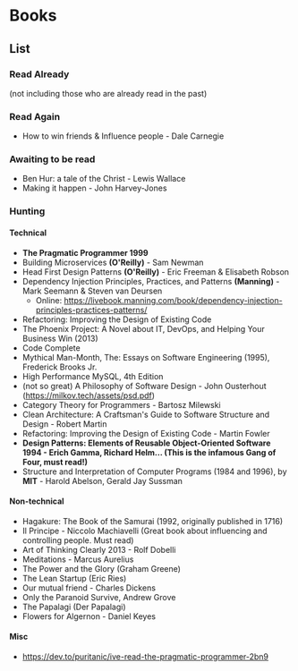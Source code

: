 # Books

## List

### Read Already

(not including those who are already read in the past)

### Read Again

- How to win friends & Influence people - Dale Carnegie

### Awaiting to be read
- Ben Hur: a tale of the Christ - Lewis Wallace
- Making it happen - John Harvey-Jones

### Hunting

#### Technical

- **The Pragmatic Programmer 1999**
- Building Microservices **(O'Reilly)** - Sam Newman
- Head First Design Patterns  **(O'Reilly)** -  Eric Freeman &  Elisabeth Robson
- Dependency Injection Principles, Practices, and Patterns **(Manning)** - Mark Seemann & Steven van Deursen
  - Online: https://livebook.manning.com/book/dependency-injection-principles-practices-patterns/
- Refactoring: Improving the Design of Existing Code
- The Phoenix Project: A Novel about IT, DevOps, and Helping Your Business Win (2013)
- Code Complete
- Mythical Man-Month, The: Essays on Software Engineering (1995),  Frederick Brooks Jr.
- High Performance MySQL, 4th Edition
- (not so great) A Philosophy of Software Design - John Ousterhout (https://milkov.tech/assets/psd.pdf)
- Category Theory for Programmers - Bartosz Milewski
- Clean Architecture: A Craftsman's Guide to Software Structure and Design - Robert Martin
- Refactoring: Improving the Design of Existing Code - Martin Fowler
- **Design Patterns: Elements of Reusable Object-Oriented Software 1994 - Erich Gamma, Richard Helm... (This is the infamous Gang of Four, must read!)**
- Structure and Interpretation of Computer Programs (1984 and 1996), by **MIT** - Harold Abelson, Gerald Jay Sussman

#### Non-technical

- Hagakure: The Book of the Samurai (1992, originally published in 1716)
- Il Principe -  Niccolo Machiavelli (Great book about influencing and controlling people. Must read)
- Art of Thinking Clearly 2013 - Rolf Dobelli
- Meditations - Marcus Aurelius
- The Power and the Glory (Graham Greene)
- The Lean Startup (Eric Ries)
- Our mutual friend - Charles Dickens
- Only the Paranoid Survive, Andrew Grove
- The Papalagi (Der Papalagi)
- Flowers for Algernon - Daniel Keyes

#### Misc

- https://dev.to/puritanic/ive-read-the-pragmatic-programmer-2bn9















